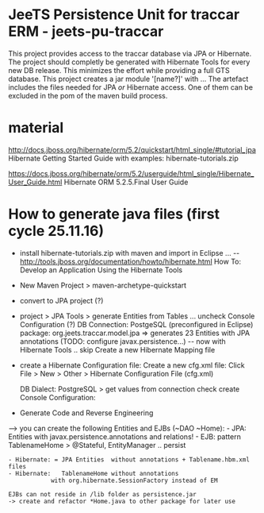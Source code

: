 JeeTS Persistence Unit for traccar ERM - jeets-pu-traccar
======================================
This project provides access to the traccar database via JPA or Hibernate.
The project should completly be generated with Hibernate Tools for every new DB release.
This minimizes the effort while providing a full GTS database.
This project creates a jar module '[name?]' with ...
The artefact includes the files needed for JPA *or* Hibernate access.
One of them can be excluded in the pom of the maven build process.

material
========
http://docs.jboss.org/hibernate/orm/5.2/quickstart/html_single/#tutorial_jpa
Hibernate Getting Started Guide
with examples: hibernate-tutorials.zip

https://docs.jboss.org/hibernate/orm/5.2/userguide/html_single/Hibernate_User_Guide.html
Hibernate ORM 5.2.5.Final User Guide

How to generate java files (first cycle 25.11.16)
==========================
* install hibernate-tutorials.zip with maven and import in Eclipse ...
--
http://tools.jboss.org/documentation/howto/hibernate.html
How To: Develop an Application Using the Hibernate Tools

* New Maven Project > maven-archetype-quickstart 
* convert to JPA project (?)
* project > JPA Tools > generate Entities from Tables ...
	uncheck Console Configuration (?)
	DB Connection: PostgeSQL (preconfigured in Eclipse)
	package: org.jeets.traccar.model.jpa
  => generates 23 Entities with JPA annotations (TODO: configure javax.persistence...)
--
	now with Hibernate Tools ..
skip Create a new Hibernate Mapping file

*	create a Hibernate Configuration file:
	Create a new cfg.xml file:
	Click File > New > Other > Hibernate Configuration File (cfg.xml)
	
	DB Dialect: PostgreSQL > get values from connection
	check create Console Configuration:
	
*	Generate Code and Reverse Engineering

--> you can create the following Entities and EJBs (~DAO ~Home):
	- JPA: Entities with javax.persistence.annotations and relations!
	- EJB: pattern TablenameHome > @Stateful, EntityManager .. persist
	
	- Hibernate: = JPA Entities  without annotations + Tablename.hbm.xml files 
	- Hibernate:   TablenameHome without annotations
				with org.hibernate.SessionFactory instead of EM

	EJBs can not reside in /lib folder as persistence.jar 
	-> create and refactor *Home.java to other package for later use
  
  
  
  
  
  
  
  